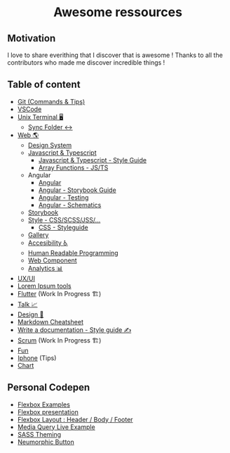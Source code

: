<h1 align="center">
  Awesome ressources
</h1>

## Motivation

I love to share everithing that I discover that is awesome !
Thanks to all the contributors who made me discover incredible things !

## Table of content

- [Git (Commands & Tips)](/git.md)
- [VSCode](/vscode.md)
- [Unix Terminal 🖥](/unix-terminal.md)
  - [Sync Folder ↔️](/sync-folder.md)
- [Web 🌎](/web/web.md)
  - [Design System](/web/design-system.md)
  - [Javascript & Typescript](/web/javascript-typescript.md)
    - [Javascript & Typescript - Style Guide](/web/javascript-typescript-style-guide.md)
    - [Array Functions - JS/TS](/web/array.md)
  - Angular
    - [Angular](/web/angular/angular.md)
    - [Angular - Storybook Guide](/web/angular/angular-storybook.md)
    - [Angular - Testing](/web/angular/angular-testing.md)
    - [Angular - Schematics](/web/angular/angular-schematics.md)
  - [Storybook](/web/storybook/storybook.md)
  - [Style - CSS/SCSS/JSS/...](/web/css.md)
    - [CSS - Styleguide](/web/css-styleguide.md)
  - [Gallery](/web/gallery.md)
  - [Accesibility ♿️](/web/accesibility.md)
  - [Human Readable Programming](/web/human-readable-programming.md)
  - [Web Component](/web/web-component.md)
  - [Analytics 📊](/web/analytics.md)
- [UX/UI](/ux-ui/ux-ui.md)
- [Lorem Ipsum tools](/lorem-ipsum.md)
- [Flutter](/flutter.md) (Work In Progress 🏗)
- [Talk 📈](/talk.md)
- [Design 🎨](/design.md)
- [Markdown Cheatsheet](/markdown.md)
- [Write a documentation - Style guide ✍️](/write-documentation-style-guide.md)
- [Scrum](/scrum.md) (Work In Progress 🏗)
- [Fun](/fun.md)
- [Iphone](/iphone.md) (Tips)
- [Chart](/chart.md)

## Personal Codepen 

- [Flexbox Examples](https://codepen.io/chris2cant/pen/EBedyj)
- [Flexbox presentation](https://codepen.io/chris2cant/pen/GbqpvY)
- [Flexbox Layout : Header / Body / Footer](https://codepen.io/chris2cant/pen/joZGMN)
- [Media Query Live Example](https://codepen.io/chris2cant/pen/RzKZXv)
- [SASS Theming](https://codepen.io/chris2cant/pen/ExxJZGV?editors=1100)
- [Neumorphic Button](https://codepen.io/chris2cant/pen/GRJKmVo)
